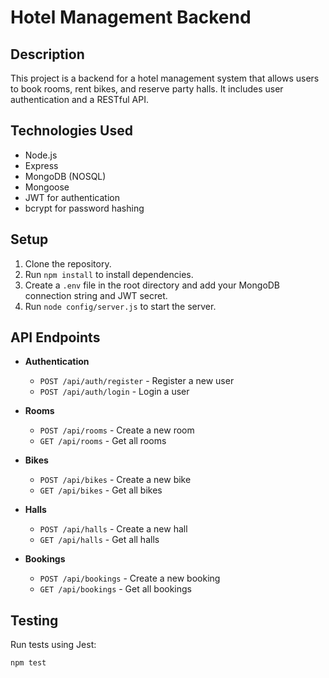 # Hotel Management Backend

## Description
This project is a backend for a hotel management system that allows users to book rooms, rent bikes, and reserve party halls. It includes user authentication and a RESTful API.

## Technologies Used
- Node.js
- Express
- MongoDB (NOSQL)
- Mongoose
- JWT for authentication
- bcrypt for password hashing

## Setup
1. Clone the repository.
2. Run `npm install` to install dependencies.
3. Create a `.env` file in the root directory and add your MongoDB connection string and JWT secret.
4. Run `node config/server.js` to start the server.

## API Endpoints
- **Authentication**
  - `POST /api/auth/register` - Register a new user
  - `POST /api/auth/login` - Login a user

- **Rooms**
  - `POST /api/rooms` - Create a new room
  - `GET /api/rooms` - Get all rooms

- **Bikes**
  - `POST /api/bikes` - Create a new bike
  - `GET /api/bikes` - Get all bikes

- **Halls**
  - `POST /api/halls` - Create a new hall
  - `GET /api/halls` - Get all halls

- **Bookings**
  - `POST /api/bookings` - Create a new booking
  - `GET /api/bookings` - Get all bookings

## Testing
Run tests using Jest:
```bash
npm test